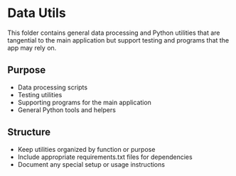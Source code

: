 # Data Utils

This folder contains general data processing and Python utilities that are tangential to the main application but support testing and programs that the app may rely on.

## Purpose
- Data processing scripts
- Testing utilities
- Supporting programs for the main application
- General Python tools and helpers

## Structure
- Keep utilities organized by function or purpose
- Include appropriate requirements.txt files for dependencies
- Document any special setup or usage instructions